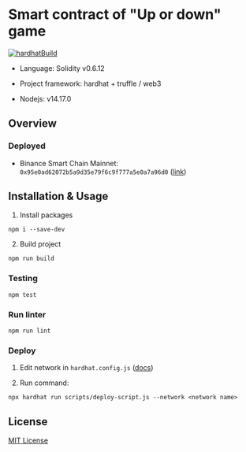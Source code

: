 # Smart contract of "Up or down" game

[![hardhatBuild](https://github.com/YAY-Games/up-or-down-contracts/actions/workflows/hardhatBuild.yaml/badge.svg)](https://github.com/YAY-Games/up-or-down-contracts/actions/workflows/hardhatBuild.yaml)

- Language: Solidity v0.6.12

- Project framework: hardhat + truffle / web3

- Nodejs: v14.17.0

## Overview

### Deployed

- Binance Smart Chain Mainnet: ```0x95e0ad62072b5a9d35e79f6c9f777a5e0a7a96d0``` ([link](https://bscscan.com/address/0x95e0ad62072b5a9d35e79f6c9f777a5e0a7a96d0))

## Installation & Usage

1. Install packages
```
npm i --save-dev
```

2. Build project
```
npm run build
```

### Testing

```
npm test
```

### Run linter

```
npm run lint
```

### Deploy

1. Edit network in ```hardhat.config.js``` ([docs](https://hardhat.org/config/))

2. Run command:
```
npx hardhat run scripts/deploy-script.js --network <network name>
```

## License

[MIT License](./LICENSE)
